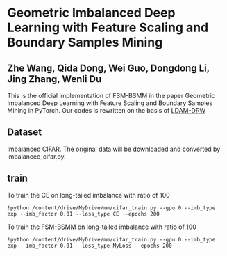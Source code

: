 # Geometric Imbalanced Deep Learning with Feature Scaling and Boundary Samples Mining
Zhe Wang, Qida Dong, Wei Guo, Dongdong Li, Jing Zhang, Wenli Du
-------------------------------------------------------------
This is the official implementation of FSM-BSMM in the paper Geometric Imbalanced Deep Learning with Feature Scaling and Boundary Samples Mining in PyTorch.
Our codes is rewritten on the basis of [LDAM-DRW](https://github.com/kaidic/LDAM-DRW)
## Dataset
Imbalanced CIFAR. The original data will be downloaded and converted by imbalancec_cifar.py.
## train
To train the CE on long-tailed imbalance with ratio of 100
```
!python /content/drive/MyDrive/mm/cifar_train.py --gpu 0 --imb_type exp --imb_factor 0.01 --loss_type CE --epochs 200
```
To train the FSM-BSMM on long-tailed imbalance with ratio of 100
```
!python /content/drive/MyDrive/mm/cifar_train.py --gpu 0 --imb_type exp --imb_factor 0.01 --loss_type MyLoss --epochs 200
```
